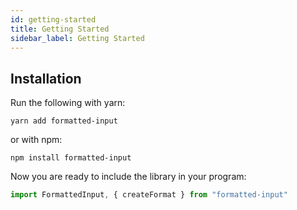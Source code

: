 ```yaml
---
id: getting-started
title: Getting Started
sidebar_label: Getting Started
---
```


## Installation

Run the following with yarn:

`yarn add formatted-input`

or with npm:

`npm install formatted-input`

Now you are ready to include the library in your program:

```jsx
import FormattedInput, { createFormat } from "formatted-input"
```